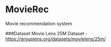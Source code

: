 # MovieRec
Movie recommendation system 

###Dataset
Movie Lens 25M Dataset - https://grouplens.org/datasets/movielens/25m/
